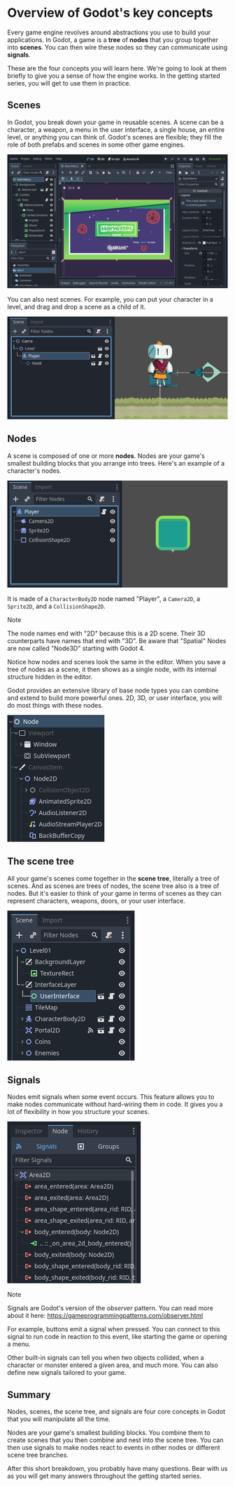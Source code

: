# Overview of Godot's key concepts

Every game engine revolves around abstractions you use to build your
applications. In Godot, a game is a **tree** of **nodes** that you group
together into **scenes**. You can then wire these nodes so they can
communicate using **signals**.

These are the four concepts you will learn here. We're going to look at
them briefly to give you a sense of how the engine works. In the getting
started series, you will get to use them in practice.

## Scenes

In Godot, you break down your game in reusable scenes. A scene can be a
character, a weapon, a menu in the user interface, a single house, an
entire level, or anything you can think of. Godot's scenes are flexible;
they fill the role of both prefabs and scenes in some other game
engines.

![image](img/key_concepts_main_menu.webp)

You can also nest scenes. For example, you can put your character in a
level, and drag and drop a scene as a child of it.

![image](img/key_concepts_scene_example.webp)

## Nodes

A scene is composed of one or more **nodes**. Nodes are your game's
smallest building blocks that you arrange into trees. Here's an example
of a character's nodes.

![image](img/key_concepts_character_nodes.webp)

It is made of a `CharacterBody2D` node named "Player", a `Camera2D`, a
`Sprite2D`, and a `CollisionShape2D`.

Note

The node names end with "2D" because this is a 2D scene. Their 3D
counterparts have names that end with "3D". Be aware that "Spatial"
Nodes are now called "Node3D" starting with Godot 4.

Notice how nodes and scenes look the same in the editor. When you save a
tree of nodes as a scene, it then shows as a single node, with its
internal structure hidden in the editor.

Godot provides an extensive library of base node types you can combine
and extend to build more powerful ones. 2D, 3D, or user interface, you
will do most things with these nodes.

![image](img/key_concepts_node_menu.webp)

## The scene tree

All your game's scenes come together in the **scene tree**, literally a
tree of scenes. And as scenes are trees of nodes, the scene tree also is
a tree of nodes. But it's easier to think of your game in terms of
scenes as they can represent characters, weapons, doors, or your user
interface.

![image](img/key_concepts_scene_tree.webp)

## Signals

Nodes emit signals when some event occurs. This feature allows you to
make nodes communicate without hard-wiring them in code. It gives you a
lot of flexibility in how you structure your scenes.

![image](img/key_concepts_signals.webp)

Note

Signals are Godot's version of the *observer* pattern. You can read more
about it here: <https://gameprogrammingpatterns.com/observer.html>

For example, buttons emit a signal when pressed. You can connect to this
signal to run code in reaction to this event, like starting the game or
opening a menu.

Other built-in signals can tell you when two objects collided, when a
character or monster entered a given area, and much more. You can also
define new signals tailored to your game.

## Summary

Nodes, scenes, the scene tree, and signals are four core concepts in
Godot that you will manipulate all the time.

Nodes are your game's smallest building blocks. You combine them to
create scenes that you then combine and nest into the scene tree. You
can then use signals to make nodes react to events in other nodes or
different scene tree branches.

After this short breakdown, you probably have many questions. Bear with
us as you will get many answers throughout the getting started series.
